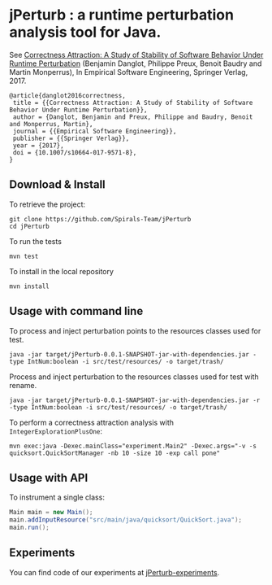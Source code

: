 # jPerturb : a runtime perturbation analysis tool for Java.

See  [Correctness Attraction: A Study of Stability of Software Behavior Under Runtime Perturbation](https://hal.archives-ouvertes.fr/hal-01378523/file/correctness-attraction.pdf) (Benjamin Danglot, Philippe Preux, Benoit Baudry and Martin Monperrus), In Empirical Software Engineering, Springer Verlag, 2017.

```
@article{danglot2016correctness,
 title = {{Correctness Attraction: A Study of Stability of Software Behavior Under Runtime Perturbation}},
 author = {Danglot, Benjamin and Preux, Philippe and Baudry, Benoit and Monperrus, Martin},
 journal = {{Empirical Software Engineering}},
 publisher = {{Springer Verlag}},
 year = {2017},
 doi = {10.1007/s10664-017-9571-8},
}
```

## Download & Install

To retrieve the project:
```
git clone https://github.com/Spirals-Team/jPerturb
cd jPerturb
```

To run the tests
```
mvn test
```


To install in the local repository
```
mvn install
```

## Usage with command line

To process and inject perturbation points to the resources classes used for test.

```
java -jar target/jPerturb-0.0.1-SNAPSHOT-jar-with-dependencies.jar -type IntNum:boolean -i src/test/resources/ -o target/trash/
```

Process and inject perturbation to the resources classes used for test with rename.

```
java -jar target/jPerturb-0.0.1-SNAPSHOT-jar-with-dependencies.jar -r -type IntNum:boolean -i src/test/resources/ -o target/trash/
```

To perform a correctness attraction analysis with `IntegerExplorationPlusOne`:

```
mvn exec:java -Dexec.mainClass="experiment.Main2" -Dexec.args="-v -s quicksort.QuickSortManager -nb 10 -size 10 -exp call pone"
```

## Usage with API

To instrument a single class:

```java
Main main = new Main();
main.addInputResource("src/main/java/quicksort/QuickSort.java");
main.run();
```

## Experiments

You can find code of our experiments at [jPerturb-experiments](http://github.com/Spirals-Team/jPerturb-experiments.git).
